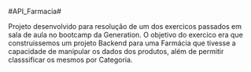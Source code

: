 #API_Farmacia#

Projeto desenvolvido para resolução de um dos exercicos passados em sala de aula no bootcamp da Generation. O objetivo do exercico  era que construissemos 
um projeto Backend para uma Farmácia que tivesse a  capacidade de manipular os dados dos produtos, além de permitir classsificar os mesmos por Categoria.
